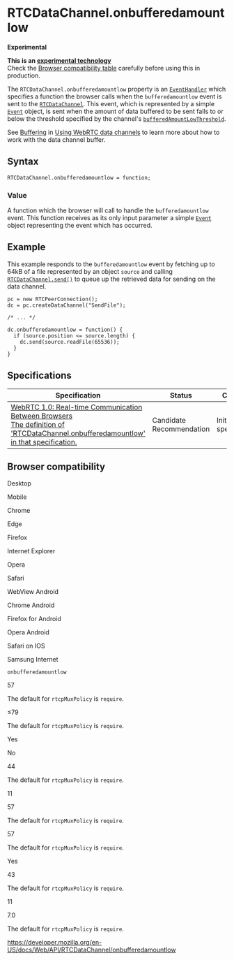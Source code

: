 # RTCDataChannel.onbufferedamountlow

**Experimental**

**This is an [experimental technology](https://developer.mozilla.org/en-US/docs/MDN/Guidelines/Conventions_definitions#experimental)**  
Check the [Browser compatibility table](#browser_compatibility) carefully before using this in production.

The `RTCDataChannel.onbufferedamountlow` property is an [`EventHandler`](https://developer.mozilla.org/en-US/docs/Web/Events/Event_handlers) which specifies a function the browser calls when the `bufferedamountlow` event is sent to the [`RTCDataChannel`](../rtcdatachannel). This event, which is represented by a simple [`Event`](../event) object, is sent when the amount of data buffered to be sent falls to or below the threshold specified by the channel's [`bufferedAmountLowThreshold`](bufferedamountlowthreshold).

See [Buffering](../webrtc_api/using_data_channels#buffering) in [Using WebRTC data channels](../webrtc_api/using_data_channels) to learn more about how to work with the data channel buffer.

## Syntax

    RTCDataChannel.onbufferedamountlow = function;

### Value

A function which the browser will call to handle the `bufferedamountlow` event. This function receives as its only input parameter a simple [`Event`](../event) object representing the event which has occurred.

## Example

This example responds to the `bufferedamountlow` event by fetching up to 64kB of a file represented by an object `source` and calling [`RTCDataChannel.send()`](send) to queue up the retrieved data for sending on the data channel.

    pc = new RTCPeerConnection();
    dc = pc.createDataChannel("SendFile");

    /* ... */

    dc.onbufferedamountlow = function() {
      if (source.position <= source.length) {
        dc.send(source.readFile(65536));
      }
    }

## Specifications

<table><thead><tr class="header"><th>Specification</th><th>Status</th><th>Comment</th></tr></thead><tbody><tr class="odd"><td><a href="https://w3c.github.io/webrtc-pc/#dom-rtcdatachannel-onbufferedamountlow">WebRTC 1.0: Real-time Communication Between Browsers<br />
<span class="small">The definition of 'RTCDataChannel.onbufferedamountlow' in that specification.</span></a></td><td><span class="spec-cr">Candidate Recommendation</span></td><td>Initial specification.</td></tr></tbody></table>

## Browser compatibility

Desktop

Mobile

Chrome

Edge

Firefox

Internet Explorer

Opera

Safari

WebView Android

Chrome Android

Firefox for Android

Opera Android

Safari on IOS

Samsung Internet

`onbufferedamountlow`

57

The default for `rtcpMuxPolicy` is `require`.

≤79

The default for `rtcpMuxPolicy` is `require`.

Yes

No

44

The default for `rtcpMuxPolicy` is `require`.

11

57

The default for `rtcpMuxPolicy` is `require`.

57

The default for `rtcpMuxPolicy` is `require`.

Yes

43

The default for `rtcpMuxPolicy` is `require`.

11

7.0

The default for `rtcpMuxPolicy` is `require`.

<a href="https://developer.mozilla.org/en-US/docs/Web/API/RTCDataChannel/onbufferedamountlow" class="_attribution-link">https://developer.mozilla.org/en-US/docs/Web/API/RTCDataChannel/onbufferedamountlow</a>
